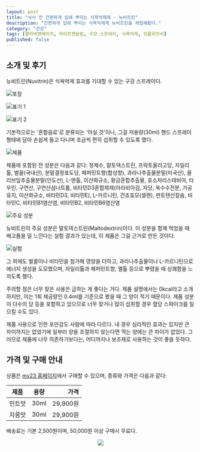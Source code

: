 ```yaml
---
layout: post
title: "식사 전 간편하게 입에 뿌리는 식욕억제제 - 뉴비트린"
description: "간편하게 입에 뿌리는 식욕억제제 뉴비트린을 체험해봤다."
category: "건강"
tags: [콜마비앤에이치, 라이트앤슬림, 구강 스프레이, 식욕억제, 잇플루언서]
published: false
---
```


## 소개 및 후기

뉴비트린(Nuvitrin)은 식욕억제 효과를 기대할 수 있는 구강 스프레이다.

![포장](https://lh3.googleusercontent.com/Ehib_Zg0CSNrrwQqV3TvN1TvUopSjMl72mJlRA2C_bcQSd-gsHGgQO0exU580eWwQcMxX1EIyJ56MQ=s560)

![표기 1](https://lh3.googleusercontent.com/8fsipL3XfuMf-YRMgTwYAPbnRli4C1NYKg18Wnlezx0NqP9zW7jWYjpDDwuIUv1ZbXkfOIQbXYOuBQ=s560)

![표기 2](https://lh3.googleusercontent.com/vNIYOHZl6lCOlCwDvi394VhwtwjKrHPhhrn_NN2tXi0mwxrjcEF-aBbG0OYkOosCktThmnyrY6ngmA=s560)

기본적으로는 '혼합음료'로 분류되는 '마실 것'이나,
그걸 저용량(30ml) 핸드 스프레이 형태에 담아
손쉽게 들고 다니며 조금씩 편히 섭취할 수 있도록 했다.

![제품](https://lh3.googleusercontent.com/qtfb_skXHPSHa7Dlh1zwzrkDiFYNWlBpeKtKHtf1_6Vl-SZRWxYBcb6mp1gXN7UeJZunvpTzqI-klQ=s560)

제품에 포함된 전 성분은 다음과 같다:
정제수,
말토덱스트린,
프락토올리고당,
자일리톨,
벌꿀(국내산),
분말결정포도당,
페퍼민트향(합성향),
과라나추출물분말(미국산),
올리브잎추출물분말(인도산),
L-멘톨,
이산화규소,
황금혼합추출물,
효소처리스테비아,
타우린,
구연산,
구연산삼나트륨,
비타민D3혼합제제(아라비아검, 자당, 옥수수전분, 가공유지, 이산화규소, 비타민D3, 비타민E),
L-카르니틴,
건죠효모(셀렌),
판토텐산칼슘,
비타민C,
비타민B1염산염,
비타민B2,
비타민B6염산염

![주요 성분](https://lh3.googleusercontent.com/eBzerfgvmWUrOsuJzKuYkLBCKqEekvIytqk7W-GSMT-xeLBszkVxfoQOaECMd2kIzMJ_PioVlhUHlg=s560)

뉴비트린의 주요 성분은 말토덱스트린(Maltodextrin)이다.
이 성분을 함께 먹었을 때 배고픔을 덜 느낀다는 실험 결과가 있는데,
이 제품은 그걸 근거로 만든 것이다.

![실험](https://lh3.googleusercontent.com/wXBPMjQ3DOW4qy-R5JbbZPMTAOh1aYH6q2WPSIAy1RTBdLOSt11Y8fXlxH-R_u-gTI0mvHpvTEf4DQ=s560)

그 외에도 벌꿀이나 비타민을 첨가해 영양을 더하고,
과라나추출물이나 L-카르니틴으로 에너지 생성을 도모했으며,
자일리톨과 페퍼민트향, 멜톨 등으로 뿌렸을 때 상쾌함을 느끼도록 했다.

주의할 점은 너무 잦은 사용은 금하는 게 좋다는 거다.
제품 설명에서는 0kcal라고 소개하지만,
이는 1회 제공량인 0.4ml를 기준으로 봤을 때 그 양이 적기 때문이다.
제품 성분이 다수의 당 등을 포함하고 있으므로
너무 잦거나 많이 섭취할 경우 혈당 스파이크를 일으킬 수도 있다.

제품 사용으로 인한 포만감도 사람에 따라 다르다.
내 경우 심리적인 효과는 있지만 큰 차이까지는 없었기에
일부러 양을 조절하지 않는다면 먹는 양에는 큰 차이가 없었다.
그러므로 제품에 너무 의존하기보다는,
어디까지나 보조제로 사용하는 것이 좋을 듯하다.



## 가격 및 구매 안내

상품은 [my23 홈페이지](http://my23healthcare.com )에서 구매할 수 있으며,
종류와 가격은 다음과 같다:

제품   | 용량 | 가격
-------|------|---------:
민트맛 | 30ml | 29,900원
자몽맛 | 30ml | 29,900원

배송료는 기본 2,500원이며,
50,000원 이상 구매시 무료다.



<center><img src='https://api.itfluencer.co.kr/inf/channel/campaign/banner?cmpgn=103&mm=1149&ch=114'></center>
